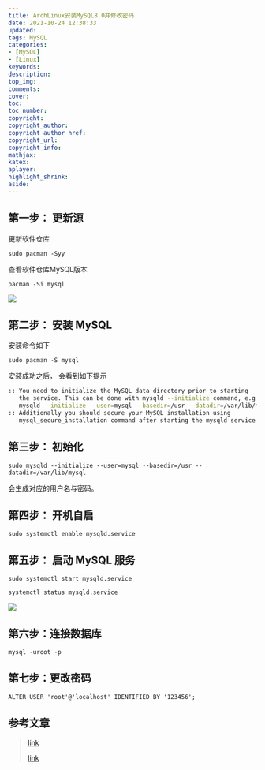 ```yaml
---
title: ArchLinux安装MySQL8.0并修改密码
date: 2021-10-24 12:38:33
updated:
tags: MySQL
categories:
- [MySQL]
- [Linux]
keywords: 
description:
top_img:
comments:
cover:
toc:
toc_number:
copyright:
copyright_author:
copyright_author_href:
copyright_url:
copyright_info:
mathjax:
katex:
aplayer:
highlight_shrink:
aside:
---
```


## 第一步： 更新源

更新软件仓库

``sudo pacman -Syy``

查看软件仓库MySQL版本

``pacman -Si mysql``

![](https://cdn.jsdelivr.net/gh/mbfjllybl/pictures-bed/2.jpg)

## 第二步： 安装 MySQL

安装命令如下

``sudo pacman -S mysql``

安装成功之后， 会看到如下提示

```bash
:: You need to initialize the MySQL data directory prior to starting
   the service. This can be done with mysqld --initialize command, e.g.:
   mysqld --initialize --user=mysql --basedir=/usr --datadir=/var/lib/mysql
:: Additionally you should secure your MySQL installation using
   mysql_secure_installation command after starting the mysqld service
```

## 第三步： 初始化

``sudo mysqld --initialize --user=mysql --basedir=/usr --datadir=/var/lib/mysql``

会生成对应的用户名与密码。

## 第四步： 开机自启

``sudo systemctl enable mysqld.service``

## 第五步： 启动 MySQL 服务

``sudo systemctl start mysqld.service``

``systemctl status mysqld.service``

![](https://cdn.jsdelivr.net/gh/mbfjllybl/pictures-bed/photo_2021-10-24_16-11-08.jpg)

## 第六步：连接数据库

``mysql -uroot -p``

## 第七步：更改密码

``ALTER USER 'root'@'localhost' IDENTIFIED BY '123456';``

## 参考文章

> [link](https://blog.csdn.net/Exception_sir/article/details/82111014)
>
> [link](https://blog.csdn.net/qq_40829735/article/details/81166669)
